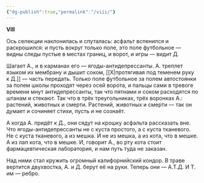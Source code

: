 ```yaml
---
{"dg-publish":true,"permalink":"/viii/"}
---
```


**VIII**

Ось селекции наклонилась и спуталась: асфальт вспенился и раскрошился: и пусть вокруг только поле, это поле футбольное — видны следы пустые в местах границ, и ворот, и игры — видит Д. 

Шагает А., и в карманах его — ягоды-антидепрессанты. А. треплет языком их мембрану и дышит соком, [[X\|протягивая под теменем руку к Д.]] — часть передать. Только поле футбольное за полем автостоянки за полем школы проходят через осей ворота, и пальцы сами в тревоге времени мнут антидепрессанты, так что пятнами и соком расходятся по штанам и стекают. Так что в трёх треугольниках, трёх воронках А.: растений, животных и смерти. Растений, животных и смерти — так он думает и сочиняет стихи, пусть и не сознаёт.

А когда А. придёт к Д., они сядут на крошку асфальта рассказать вне. Что ягоды-антидепрессанты не с куста простого, а с куста тканевого. Не с куста тканевого, а из мешка. И не из мешка, а из кота, что в мешке. А из лап кота, что в мешке. И, говорит А., во рту кота стоит фармацевтическая лаборатория, и нам путь туда не заказан.

Над ними стал кружить огромный калифорнийский кондор. В траве вертится двухвостка, А. и Д. берут её на руки. Теперь они — А.Т.Д. И Т. им — ребро.